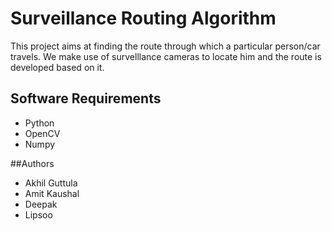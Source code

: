 # Surveillance Routing Algorithm
This project aims at finding the route through which a particular person/car travels. We make use of survelllance cameras to locate him and the route is developed based on it. 
## Software Requirements
- Python
- OpenCV
- Numpy

##Authors
- Akhil Guttula
- Amit Kaushal
- Deepak
- Lipsoo
